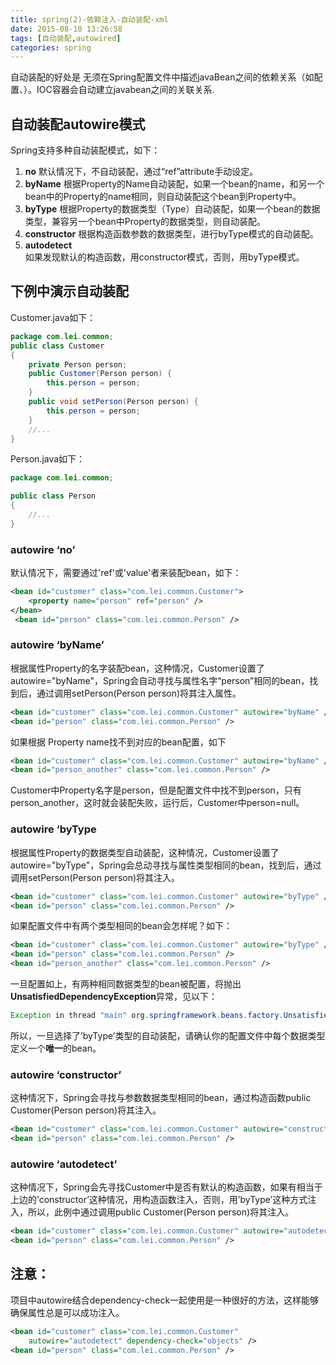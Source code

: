 ```yaml
---
title: spring(2)-依赖注入-自动装配-xml
date: 2015-08-10 13:26:58
tags: [自动装配,autowired]
categories: spring
---
```


自动装配的好处是 无须在Spring配置文件中描述javaBean之间的依赖关系（如配置<property>、<constructor-arg>）。IOC容器会自动建立javabean之间的关联关系.

<!--more-->


## 自动装配autowire模式
Spring支持多种自动装配模式，如下：

1. **no**
  默认情况下，不自动装配，通过“ref”attribute手动设定。
2. **byName**
  根据Property的Name自动装配，如果一个bean的name，和另一个bean中的Property的name相同，则自动装配这个bean到Property中。
3. **byType**
  根据Property的数据类型（Type）自动装配，如果一个bean的数据类型，兼容另一个bean中Property的数据类型，则自动装配。
4. **constructor**
  根据构造函数参数的数据类型，进行byType模式的自动装配。
5. **autodetect**  
  如果发现默认的构造函数，用constructor模式，否则，用byType模式。


## 下例中演示自动装配

Customer.java如下：

```java
package com.lei.common;
public class Customer
{
    private Person person;
    public Customer(Person person) {
        this.person = person;
    }
    public void setPerson(Person person) {
        this.person = person;
    }
    //...
}
```

Person.java如下：

```java
package com.lei.common;

public class Person
{
    //...
}
```

### autowire ‘no’

默认情况下，需要通过'ref'或'value'者来装配bean，如下：

```xml
<bean id="customer" class="com.lei.common.Customer">
    <property name="person" ref="person" />
</bean>
 <bean id="person" class="com.lei.common.Person" />
```

### autowire ‘byName’

根据属性Property的名字装配bean，这种情况，Customer设置了autowire="byName"，Spring会自动寻找与属性名字“person”相同的bean，找到后，通过调用setPerson(Person person)将其注入属性。

```xml
<bean id="customer" class="com.lei.common.Customer" autowire="byName" />
<bean id="person" class="com.lei.common.Person" />
```

如果根据 Property name找不到对应的bean配置，如下
```xml
<bean id="customer" class="com.lei.common.Customer" autowire="byName" />
<bean id="person_another" class="com.lei.common.Person" />
```
Customer中Property名字是person，但是配置文件中找不到person，只有person_another，这时就会装配失败，运行后，Customer中person=null。

### autowire ‘byType

根据属性Property的数据类型自动装配，这种情况，Customer设置了autowire="byType"，Spring会总动寻找与属性类型相同的bean，找到后，通过调用setPerson(Person person)将其注入。

```xml
<bean id="customer" class="com.lei.common.Customer" autowire="byType" />
<bean id="person" class="com.lei.common.Person" />
```
如果配置文件中有两个类型相同的bean会怎样呢？如下：

```xml
<bean id="customer" class="com.lei.common.Customer" autowire="byType" />
<bean id="person" class="com.lei.common.Person" />
<bean id="person_another" class="com.lei.common.Person" />
 ```

 一旦配置如上，有两种相同数据类型的bean被配置，将抛出**UnsatisfiedDependencyException**异常，见以下：

```java
Exception in thread "main" org.springframework.beans.factory.UnsatisfiedDependencyException:
```

所以，一旦选择了’byType’类型的自动装配，请确认你的配置文件中每个数据类型定义一个**唯一**的bean。
### autowire ‘constructor’
这种情况下，Spring会寻找与参数数据类型相同的bean，通过构造函数public Customer(Person person)将其注入。

```xml
<bean id="customer" class="com.lei.common.Customer" autowire="constructor" />
<bean id="person" class="com.lei.common.Person" />
```
### autowire ‘autodetect’

这种情况下，Spring会先寻找Customer中是否有默认的构造函数，如果有相当于上边的’constructor’这种情况，用构造函数注入，否则，用’byType’这种方式注入，所以，此例中通过调用public Customer(Person person)将其注入。
```xml
<bean id="customer" class="com.lei.common.Customer" autowire="autodetect" />
<bean id="person" class="com.lei.common.Person" />
 ```

## 注意：

项目中autowire结合dependency-check一起使用是一种很好的方法，这样能够确保属性总是可以成功注入。
```xml
<bean id="customer" class="com.lei.common.Customer"
	autowire="autodetect" dependency-check="objects" />
<bean id="person" class="com.lei.common.Person" />
 ```

